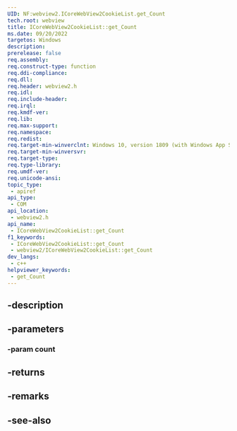 ```yaml
---
UID: NF:webview2.ICoreWebView2CookieList.get_Count
tech.root: webview
title: ICoreWebView2CookieList::get_Count
ms.date: 09/20/2022
targetos: Windows
description: 
prerelease: false
req.assembly: 
req.construct-type: function
req.ddi-compliance: 
req.dll: 
req.header: webview2.h
req.idl: 
req.include-header: 
req.irql: 
req.kmdf-ver: 
req.lib: 
req.max-support: 
req.namespace: 
req.redist: 
req.target-min-winverclnt: Windows 10, version 1809 (with Windows App SDK 1.1 or later)
req.target-min-winversvr: 
req.target-type: 
req.type-library: 
req.umdf-ver: 
req.unicode-ansi: 
topic_type:
 - apiref
api_type:
 - COM
api_location:
 - webview2.h
api_name:
 - ICoreWebView2CookieList::get_Count
f1_keywords:
 - ICoreWebView2CookieList::get_Count
 - webview2/ICoreWebView2CookieList::get_Count
dev_langs:
 - c++
helpviewer_keywords:
 - get_Count
---
```


## -description

## -parameters

### -param count

## -returns

## -remarks

## -see-also

